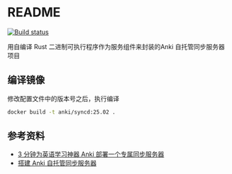 # README

[![Build status](https://github.com/kenyon-wong/anki-sync-server-docker/workflows/Docker%20Image%20CI/badge.svg)](https://github.com/kenyon-wong/anki-sync-server-docker/actions)

用自编译 Rust 二进制可执行程序作为服务组件来封装的Anki 自托管同步服务器项目



## 编译镜像

修改配置文件中的版本号之后，执行编译

```bash
docker build -t anki/syncd:25.02 .
```



## 参考资料

- [3 分钟为英语学习神器 Anki 部署一个专属同步服务器](https://www.cnblogs.com/ryanyangcs/p/17508044.html)
- [搭建 Anki 自托管同步服务器](https://blog.gazer.win/essay/build-anki-self-hosted-sync-server.html)
